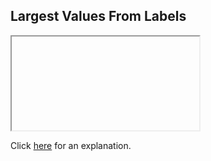 ##  Largest Values From Labels 

<iframe></iframe>

Click [here](Explanation.md) for an explanation.

